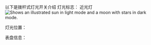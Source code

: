 以下是拨杆式灯光开关介绍
灯光标志：
近光灯
<picture>
  <source media="(prefers-color-scheme: dark)" srcset="https://user-images.githubusercontent.com/25423296/163456776-7f95b81a-f1ed-45f7-b7ab-8fa810d529fa.png">
  <source media="(prefers-color-scheme: light)" srcset="https://user-images.githubusercontent.com/25423296/163456779-a8556205-d0a5-45e2-ac17-42d089e3c3f8.png">
  <img alt="Shows an illustrated sun in light mode and a moon with stars in dark mode." src="https://pic1.zhimg.com/v2-66c43ed17789111147435c555068aebc_r.jpg">
</picture>

灯光位置：

表盘信息：
